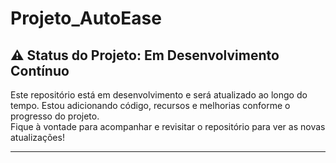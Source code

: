 # Projeto_AutoEase

## ⚠️ Status do Projeto: Em Desenvolvimento Contínuo

Este repositório está em desenvolvimento e será atualizado ao longo do tempo. Estou adicionando código, recursos e melhorias conforme o progresso do projeto.  
Fique à vontade para acompanhar e revisitar o repositório para ver as novas atualizações!

---
